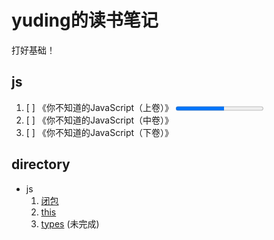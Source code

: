 # yuding的读书笔记

打好基础！

## js
1. [ ] 《你不知道的JavaScript（上卷）》 <progress max="100" min="0" value="55"></progress>
2. [ ] 《你不知道的JavaScript（中卷）》
3. [ ] 《你不知道的JavaScript（下卷）》

## directory

- js
  1. [闭包](./js/闭包.md)
  2. [this](./js/this.md)
  3. [types](./js/types.md) (未完成)
